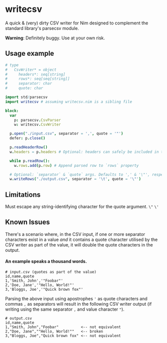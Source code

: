 # writecsv

A quick & (very) dirty CSV writer for Nim designed to complement the standard library's parsecsv module.

**Warning**: Definitely buggy. Use at your own risk.

## Usage example

```nim
# type
#   CsvWriter* = object
#     headers*: seq[string]
#     rows*: seq[seq[string]]
#     separator: char
#     quote: char

import std/parsecsv
import writecsv # assuming writecsv.nim is a sibling file

block:
  var
    p: parsecsv.CsvParser
    w: writecsv.CsvWriter

  p.open("./input.csv", separator = ',', quote = '"')
  defer: p.close()

  p.readHeaderRow()
  w.headers = p.headers # Optional: headers can safely be included in the `rows` property

  while p.readRow():
    w.rows.add(p.row) # Append parsed row to `rows` property

  # Optional: `separator` & `quote` args. Defaults to ',' & '\"', respectfully
  w.writeRows("./output.csv", separator = '\t', quote = '\"')
```

## Limitations

Must escape any string-identifying character for the quote argument. `\"` `\'`

## Known Issues

There's a scenario where, in the CSV input, if one or more separator characters exist in a value *and* it contains a quote character utilised by the CSV writer as part of the value, it will double the quote characters in the output.

#### An example speaks a thousand words.

```
# input.csv (quotes as part of the value)
id,name,quote
1,'Smith, John','"Foobar"'
2,'Doe, Jane','"Hello, World!"'
3,'Bloggs, Joe','"Quick brown fox"'
```

Parsing the above input using apostrophes `'` as quote characters and commas `,` as separators will result in the following CSV writer output (if writing using the same separator `,` and value character `"`).

```
# output.csv
id,name,quote
1,"Smith, John","Foobar"          <-- not equivalent
2,"Doe, Jane",""Hello, World!""   <-- broken
3,"Bloggs, Joe","Quick brown fox" <-- not equivalent
```
